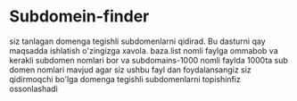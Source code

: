# Subdomein-finder
siz tanlagan domenga tegishli subdomenlarni qidirad. Bu dasturni qay maqsadda ishlatish o'zingizga xavola.
baza.list nomli faylga ommabob va kerakli subdomen nomlari bor va subdomains-1000 nomli faylda 1000ta sub domen nomlari mavjud agar siz ushbu fayl dan foydalansangiz siz qidirmoqchi bo'lga domenga tegishli subdomenlarni topishinfiz ossonlashadi
